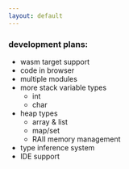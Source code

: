 ```yaml
---
layout: default
---
```


### development plans:
- wasm target support
- code in browser
- multiple modules
- more stack variable types
  - int
  - char
- heap types
  - array & list
  - map/set
  - RAII memory management
- type inference system
- IDE support
